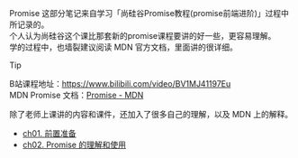 Promise 这部分笔记来自学习「尚硅谷Promise教程(promise前端进阶)」过程中所记录的。  
个人认为尚硅谷这个课比那套新的promise课程要讲的好一些，更容易理解。  
学的过程中，也墙裂建议阅读 MDN 官方文档，里面讲的很详细。

> [!TIP]
> B站课程地址：https://www.bilibili.com/video/BV1MJ41197Eu  
> MDN Promise 文档：[Promise - MDN](https://developer.mozilla.org/zh-CN/docs/Web/JavaScript/Reference/Global_Objects/Promise)


除了老师上课讲的内容和课件，还加入了很多自己的理解，以及 MDN 上的解释。

- [ch01. 前置准备](Promise/ch01)
- [ch02. Promise 的理解和使用](Promise/ch02)